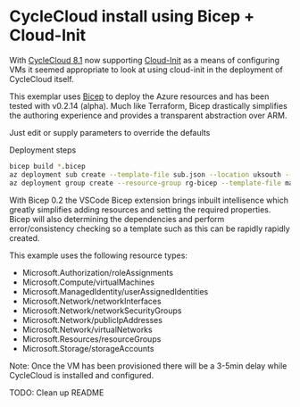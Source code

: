 # CycleCloud install using Bicep + Cloud-Init

With [CycleCloud 8.1](https://techcommunity.microsoft.com/t5/azure-compute/azure-cyclecloud-8-1-is-now-available/ba-p/1898011) now supporting [Cloud-Init](https://cloud-init.io/) as a means of configuring VMs it seemed appropriate to look at using cloud-init in the deployment of CycleCloud itself.

This exemplar uses [Bicep](https://github.com/Azure/bicep) to deploy the Azure resources and has been tested with v0.2.14 (alpha). Much like Terraform, Bicep drastically simplifies the authoring experience and provides a transparent abstraction over ARM.

Just edit or supply parameters to override the defaults

Deployment steps

```bash
bicep build *.bicep
az deployment sub create --template-file sub.json --location uksouth --confirm-with-what-if 
az deployment group create --resource-group rg-bicep --template-file main.json --confirm-with-what-if 
```

With Bicep 0.2 the VSCode Bicep extension brings inbuilt intellisence which greatly simplifies adding resources and setting the required properties. Bicep will also determining the dependencies and perform error/consistency checking so a template such as this can be rapidly rapidly created.

This example uses the following resource types:

- Microsoft.Authorization/roleAssignments
- Microsoft.Compute/virtualMachines
- Microsoft.ManagedIdentity/userAssignedIdentities
- Microsoft.Network/networkInterfaces
- Microsoft.Network/networkSecurityGroups
- Microsoft.Network/publicIpAddresses
- Microsoft.Network/virtualNetworks
- Microsoft.Resources/resourceGroups
- Microsoft.Storage/storageAccounts

Note: Once the VM has been provisioned there will be a 3-5min delay while CycleCloud is installed and configured.

TODO: Clean up README
